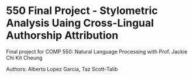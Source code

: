 # 550 Final Project - Stylometric Analysis Uaing Cross-Lingual Authorship Attribution

Final project for COMP 550: Natural Language Processing with Prof. Jackie Chi Kit Cheung

Authors: Alberto Lopez Garcia, Taz Scott-Talib
